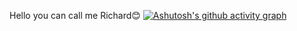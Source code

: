 Hello you can call me Richard😊
[![Ashutosh's github activity graph](https://github-readme-activity-graph.vercel.app/graph?username=Richard233n&theme=github)](https://github.com/ashutosh00710/github-readme-activity-graph)
